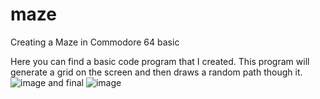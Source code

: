 # maze
Creating a Maze in Commodore 64 basic

Here you can find a basic code program that I created. This program will generate a grid on the screen and then draws a random path though it.
![image](https://github.com/justforthefunofit/maze/assets/116113817/d25ed948-3da4-4ad8-9d68-956d208dfc9e)
and final
![image](https://github.com/justforthefunofit/maze/assets/116113817/2eb38a9f-7dc3-40e8-b07f-6a4a5ac0c27d)

